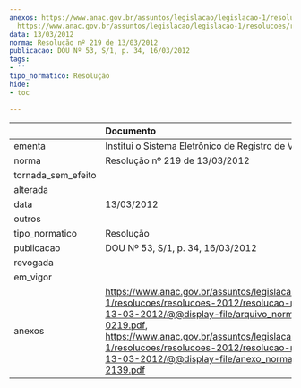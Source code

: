 ```yaml
---
anexos: https://www.anac.gov.br/assuntos/legislacao/legislacao-1/resolucoes/resolucoes-2012/resolucao-no-219-de-13-03-2012/@@display-file/arquivo_norma/RA2012-0219.pdf,
  https://www.anac.gov.br/assuntos/legislacao/legislacao-1/resolucoes/resolucoes-2012/resolucao-no-219-de-13-03-2012/@@display-file/anexo_norma/PA2019-2139.pdf
data: 13/03/2012
norma: Resolução nº 219 de 13/03/2012
publicacao: DOU Nº 53, S/1, p. 34, 16/03/2012
tags:
- ''
tipo_normatico: Resolução
hide: 
- toc 
 
---
```


|                    | Documento                                                                                                                                                                                                                                                                                                                      |
|:-------------------|:-------------------------------------------------------------------------------------------------------------------------------------------------------------------------------------------------------------------------------------------------------------------------------------------------------------------------------|
| ementa             | Institui o Sistema Eletrônico de Registro de Voo.                                                                                                                                                                                                                                                                              |
| norma              | Resolução nº 219 de 13/03/2012                                                                                                                                                                                                                                                                                                 |
| tornada_sem_efeito |                                                                                                                                                                                                                                                                                                                                |
| alterada           |                                                                                                                                                                                                                                                                                                                                |
| data               | 13/03/2012                                                                                                                                                                                                                                                                                                                     |
| outros             |                                                                                                                                                                                                                                                                                                                                |
| tipo_normatico     | Resolução                                                                                                                                                                                                                                                                                                                      |
| publicacao         | DOU Nº 53, S/1, p. 34, 16/03/2012                                                                                                                                                                                                                                                                                              |
| revogada           |                                                                                                                                                                                                                                                                                                                                |
| em_vigor           |                                                                                                                                                                                                                                                                                                                                |
| anexos             | https://www.anac.gov.br/assuntos/legislacao/legislacao-1/resolucoes/resolucoes-2012/resolucao-no-219-de-13-03-2012/@@display-file/arquivo_norma/RA2012-0219.pdf, https://www.anac.gov.br/assuntos/legislacao/legislacao-1/resolucoes/resolucoes-2012/resolucao-no-219-de-13-03-2012/@@display-file/anexo_norma/PA2019-2139.pdf |